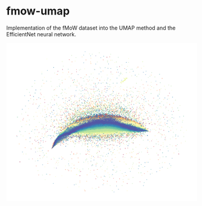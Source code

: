 # fmow-umap
Implementation of the fMoW dataset into the UMAP method and the EfficientNet neural network.

![UMAP embedding of fMoW dataset](https://github.com/Honzama/fmow-umap/blob/main/images/umap_fmow_n_neighbors%3D15_min_dist%3D0.1_metric%3Deuclidean.png)
